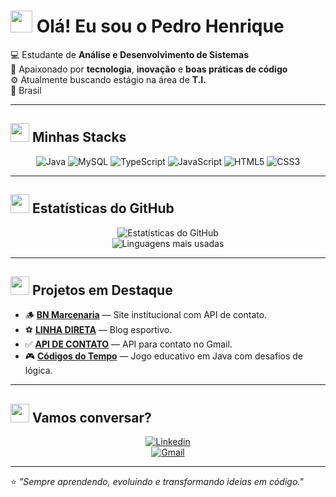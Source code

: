 <!-- 👋 Apresentação -->
# <img src="https://cdn-icons-png.flaticon.com/512/921/921071.png" width="35"/> Olá! Eu sou o **Pedro Henrique**  

💻 Estudante de **Análise e Desenvolvimento de Sistemas**  
🚀 Apaixonado por **tecnologia**, **inovação** e **boas práticas de código**  
⚙️ Atualmente buscando estágio na área de **T.I.**  
📍 Brasil  

---

## <img src="https://cdn-icons-png.flaticon.com/512/1055/1055687.png" width="30"/> Minhas Stacks

<div align="center">

![Java](https://img.shields.io/badge/Java-ED8B00?style=for-the-badge&logo=openjdk&logoColor=white)
![MySQL](https://img.shields.io/badge/MySQL-005C84?style=for-the-badge&logo=mysql&logoColor=white)
![TypeScript](https://img.shields.io/badge/TypeScript-3178C6?style=for-the-badge&logo=typescript&logoColor=white)
![JavaScript](https://img.shields.io/badge/JavaScript-F7DF1E?style=for-the-badge&logo=javascript&logoColor=black)
![HTML5](https://img.shields.io/badge/HTML5-E34F26?style=for-the-badge&logo=html5&logoColor=white)
![CSS3](https://img.shields.io/badge/CSS3-1572B6?style=for-the-badge&logo=css3&logoColor=white)

</div>

---

## <img src="https://cdn-icons-png.flaticon.com/512/9408/9408874.png" width="30"/> Estatísticas do GitHub

<div align="center">

![Estatísticas do GitHub](https://github-readme-stats.vercel.app/api?username=pedrooriginal1&show_icons=true&theme=radical&hide_border=true&border_radius=10)  
![Linguagens mais usadas](https://github-readme-stats.vercel.app/api/top-langs/?username=pedrooriginal1&layout=compact&theme=radical&hide_border=true&border_radius=10)

</div>

---

## <img src="https://cdn-icons-png.flaticon.com/512/679/679720.png" width="30"/> Projetos em Destaque

- 🪵 [**BN Marcenaria**](https://github.com/Rot498/BNmarcenaria) — Site institucional com API de contato.  
- ⚽ [**LINHA DIRETA**](https://github.com/pedrooriginal1/Linha-Direta.git) — Blog esportivo.  
- ✅ [**API DE CONTATO**](https://github.com/pedrooriginal1/API-de-Contato.git) — API para contato no Gmail.  
- 🎮 [**Códigos do Tempo**](https://github.com/Rot498/Grupo_6_Turma_A) — Jogo educativo em Java com desafios de lógica.

---

## <img src="https://cdn-icons-png.flaticon.com/512/893/893292.png" width="30"/> Vamos conversar?

<div align="center">

[![Linkedin](https://img.shields.io/badge/LinkedIn-0077B5?style=for-the-badge&logo=linkedin&logoColor=white)](https://www.linkedin.com/in/pedro-henrique2808)  
[![Gmail](https://img.shields.io/badge/Gmail-EA4335?style=for-the-badge&logo=gmail&logoColor=white)](mailto:ph7205544@gmail.com)

</div>

---

⭐ *"Sempre aprendendo, evoluindo e transformando ideias em código."*
